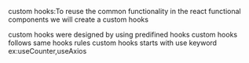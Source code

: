 custom hooks:To reuse the common functionality in the react functional components we will create a custom hooks 

custom hooks were designed by using predifined hooks
custom hooks follows same hooks rules
custom hooks starts with use keyword ex:useCounter,useAxios



